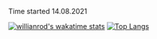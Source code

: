 Time started 14.08.2021


[![willianrod's wakatime stats](https://github-readme-stats.vercel.app/api/wakatime?username=laurivuori)](https://github.com/anuraghazra/github-readme-stats)
[![Top Langs](https://github-readme-stats.vercel.app/api/top-langs/?username=LauriVuori)](https://github.com/anuraghazra/github-readme-stats)
